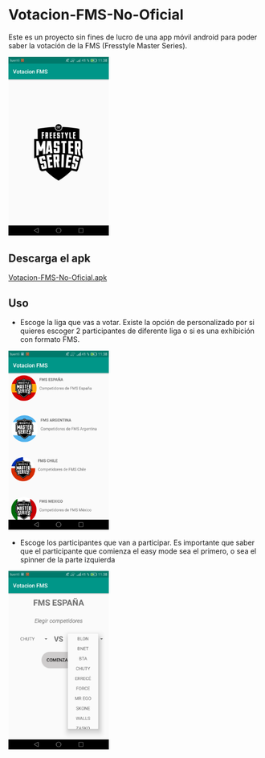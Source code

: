 # Votacion-FMS-No-Oficial

Este es un proyecto sin fines de lucro de una app móvil android para poder saber la votación de la FMS (Fresstyle Master Series).

<img src="Imagenes/Bienvenida%20App.png" width="200">

## Descarga el apk

[Votacion-FMS-No-Oficial.apk](https://mega.nz/#!eOhGnCDa!4LHJf8a99-7J5vxNsFH_qRX2vypH4jiV7WyA4ru5fTY)

## Uso

- Escoge la liga que vas a votar. Existe la opción de personalizado por si quieres escoger 2 participantes de diferente liga o si es una exhibición con formato FMS.

<img src="Imagenes/Lista%20Competiciones.png" width="200">

- Escoge los participantes que van a participar. Es importante que saber que el participante que comienza el easy mode sea el primero, o sea el spinner de la parte izquierda

<img src="Imagenes/Escoger%20Participante.png" width="200">
